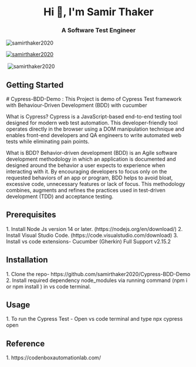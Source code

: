 <h1 align="center">Hi 👋, I'm Samir Thaker</h1>
<h3 align="center">A Software Test Engineer</h3>

<p align="left"> <img src="https://komarev.com/ghpvc/?username=samirthaker2020&label=Profile%20views&color=0e75b6&style=flat" alt="samirthaker2020" /> </p>

<p align="left"> <a href="https://github.com/ryo-ma/github-profile-trophy"><img src="https://github-profile-trophy.vercel.app/?username=samirthaker2020" alt="samirthaker2020" /></a> </p>
<p>&nbsp;<img align="center" src="https://github-readme-stats.vercel.app/api?username=samirthaker2020&show_icons=true&locale=en" alt="samirthaker2020" /></p>
<h2>Getting Started</h2>
# Cypress-BDD-Demo : This Project is demo of Cypress Test framework with Behaviour-Driven Development (BDD) with cucumber

What is Cypress?
Cypress is a JavaScript-based end-to-end testing tool designed for modern web test automation. This developer-friendly tool operates directly in the browser using a DOM manipulation technique and enables front-end developers and QA engineers to write automated web tests while eliminating pain points.

What is BDD?
Behavior-driven development (BDD) is an Agile software development methodology in which an application is documented and designed around the behavior a user expects to experience when interacting with it. By encouraging developers to focus only on the requested behaviors of an app or program, BDD helps to avoid bloat, excessive code, unnecessary features or lack of focus. This methodology combines, augments and refines the practices used in test-driven development (TDD) and acceptance testing.

<h2>Prerequisites</h2>
1. Install Node Js version 14 or later. (https://nodejs.org/en/download/)
2. Install Visual Studio Code. (https://code.visualstudio.com/download)
3. Install vs code extensions- Cucumber (Gherkin) Full Support v2.15.2

<h2>Installation</h2>
1. Clone the repo- https://github.com/samirthaker2020/Cypress-BDD-Demo
2. Install required dependency node_modules via running command (npm i or npm install ) in vs code terminal.

<h2>Usage</h2>
1. To run the Cypress Test - Open vs code terminal and type  npx cypress open

<h2> Reference</h2>
1. https://codenboxautomationlab.com/
